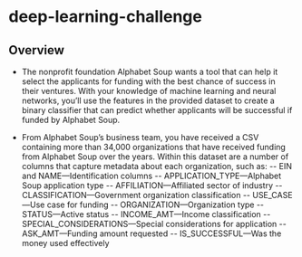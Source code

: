 # deep-learning-challenge

## Overview
- The nonprofit foundation Alphabet Soup wants a tool that can help it select the applicants for funding with the best chance of success in their ventures. With your knowledge of machine learning and neural networks, you’ll use the features in the provided dataset to create a binary classifier that can predict whether applicants will be successful if funded by Alphabet Soup.

- From Alphabet Soup’s business team, you have received a CSV containing more than 34,000 organizations that have received funding from Alphabet Soup over the years. Within this dataset are a number of columns that capture metadata about each organization, such as:
-- EIN and NAME—Identification columns
-- APPLICATION_TYPE—Alphabet Soup application type
-- AFFILIATION—Affiliated sector of industry
-- CLASSIFICATION—Government organization classification
-- USE_CASE—Use case for funding
-- ORGANIZATION—Organization type
-- STATUS—Active status
-- INCOME_AMT—Income classification
-- SPECIAL_CONSIDERATIONS—Special considerations for application
-- ASK_AMT—Funding amount requested
-- IS_SUCCESSFUL—Was the money used effectively

